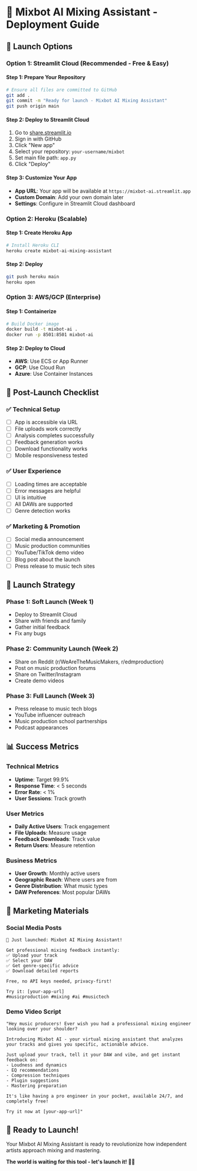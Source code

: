 # 🚀 Mixbot AI Mixing Assistant - Deployment Guide

## 🎵 Launch Options

### Option 1: Streamlit Cloud (Recommended - Free & Easy)

#### Step 1: Prepare Your Repository
```bash
# Ensure all files are committed to GitHub
git add .
git commit -m "Ready for launch - Mixbot AI Mixing Assistant"
git push origin main
```

#### Step 2: Deploy to Streamlit Cloud
1. Go to [share.streamlit.io](https://share.streamlit.io)
2. Sign in with GitHub
3. Click "New app"
4. Select your repository: `your-username/mixbot`
5. Set main file path: `app.py`
6. Click "Deploy"

#### Step 3: Customize Your App
- **App URL**: Your app will be available at `https://mixbot-ai.streamlit.app`
- **Custom Domain**: Add your own domain later
- **Settings**: Configure in Streamlit Cloud dashboard

### Option 2: Heroku (Scalable)

#### Step 1: Create Heroku App
```bash
# Install Heroku CLI
heroku create mixbot-ai-mixing-assistant
```

#### Step 2: Deploy
```bash
git push heroku main
heroku open
```

### Option 3: AWS/GCP (Enterprise)

#### Step 1: Containerize
```bash
# Build Docker image
docker build -t mixbot-ai .
docker run -p 8501:8501 mixbot-ai
```

#### Step 2: Deploy to Cloud
- **AWS**: Use ECS or App Runner
- **GCP**: Use Cloud Run
- **Azure**: Use Container Instances

## 🎯 Post-Launch Checklist

### ✅ Technical Setup
- [ ] App is accessible via URL
- [ ] File uploads work correctly
- [ ] Analysis completes successfully
- [ ] Feedback generation works
- [ ] Download functionality works
- [ ] Mobile responsiveness tested

### ✅ User Experience
- [ ] Loading times are acceptable
- [ ] Error messages are helpful
- [ ] UI is intuitive
- [ ] All DAWs are supported
- [ ] Genre detection works

### ✅ Marketing & Promotion
- [ ] Social media announcement
- [ ] Music production communities
- [ ] YouTube/TikTok demo video
- [ ] Blog post about the launch
- [ ] Press release to music tech sites

## 🌟 Launch Strategy

### Phase 1: Soft Launch (Week 1)
- Deploy to Streamlit Cloud
- Share with friends and family
- Gather initial feedback
- Fix any bugs

### Phase 2: Community Launch (Week 2)
- Share on Reddit (r/WeAreTheMusicMakers, r/edmproduction)
- Post on music production forums
- Share on Twitter/Instagram
- Create demo videos

### Phase 3: Full Launch (Week 3)
- Press release to music tech blogs
- YouTube influencer outreach
- Music production school partnerships
- Podcast appearances

## 📊 Success Metrics

### Technical Metrics
- **Uptime**: Target 99.9%
- **Response Time**: < 5 seconds
- **Error Rate**: < 1%
- **User Sessions**: Track growth

### User Metrics
- **Daily Active Users**: Track engagement
- **File Uploads**: Measure usage
- **Feedback Downloads**: Track value
- **Return Users**: Measure retention

### Business Metrics
- **User Growth**: Monthly active users
- **Geographic Reach**: Where users are from
- **Genre Distribution**: What music types
- **DAW Preferences**: Most popular DAWs

## 🎵 Marketing Materials

### Social Media Posts
```
🎵 Just launched: Mixbot AI Mixing Assistant!

Get professional mixing feedback instantly:
✅ Upload your track
✅ Select your DAW  
✅ Get genre-specific advice
✅ Download detailed reports

Free, no API keys needed, privacy-first!

Try it: [your-app-url]
#musicproduction #mixing #ai #musictech
```

### Demo Video Script
```
"Hey music producers! Ever wish you had a professional mixing engineer looking over your shoulder?

Introducing Mixbot AI - your virtual mixing assistant that analyzes your tracks and gives you specific, actionable advice.

Just upload your track, tell it your DAW and vibe, and get instant feedback on:
- Loudness and dynamics
- EQ recommendations  
- Compression techniques
- Plugin suggestions
- Mastering preparation

It's like having a pro engineer in your pocket, available 24/7, and completely free!

Try it now at [your-app-url]"
```

## 🚀 Ready to Launch!

Your Mixbot AI Mixing Assistant is ready to revolutionize how independent artists approach mixing and mastering. 

**The world is waiting for this tool - let's launch it! 🎵✨** 